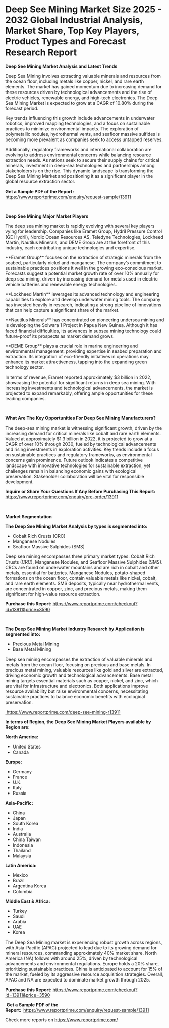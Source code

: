 <p><h1>Deep See Mining Market Size 2025 - 2032 Global Industrial Analysis, Market Share, Top Key Players, Product Types and Forecast Research Report</h1></p><p><strong>Deep See Mining Market Analysis and Latest Trends</strong></p>
<p><p>Deep Sea Mining involves extracting valuable minerals and resources from the ocean floor, including metals like copper, nickel, and rare earth elements. The market has gained momentum due to increasing demand for these resources driven by technological advancements and the rise of electric vehicles, renewable energy, and high-tech electronics. The Deep Sea Mining Market is expected to grow at a CAGR of 10.80% during the forecast period. </p><p>Key trends influencing this growth include advancements in underwater robotics, improved mapping technologies, and a focus on sustainable practices to minimize environmental impacts. The exploration of polymetallic nodules, hydrothermal vents, and seafloor massive sulfides is becoming more prevalent as companies seek to access untapped reserves. </p><p>Additionally, regulatory frameworks and international collaboration are evolving to address environmental concerns while balancing resource extraction needs. As nations seek to secure their supply chains for critical minerals, investment in deep-sea technologies and partnerships among stakeholders is on the rise. This dynamic landscape is transforming the Deep Sea Mining Market and positioning it as a significant player in the global resource extraction sector.</p></p>
<p><strong>Get a Sample PDF of the Report:&nbsp;</strong> <a href="https://www.reportprime.com/enquiry/request-sample/13911?utm_campaign=2662&utm_medium=2&utm_source=Github&utm_content=ia&utm_term=20032025&utm_id=deep-see-mining">https://www.reportprime.com/enquiry/request-sample/13911</a></p>
<p>&nbsp;</p>
<p><strong>Deep See Mining Major Market Players</strong></p>
<p><p>The deep sea mining market is rapidly evolving with several key players vying for leadership. Companies like Eramet Group, Hydril Pressure Control (GE Hydril), Nordic Ocean Resources AS, Teledyne Technologies, Lockheed Martin, Nautilus Minerals, and DEME Group are at the forefront of this industry, each contributing unique technologies and expertise.</p><p>**Eramet Group** focuses on the extraction of strategic minerals from the seabed, particularly nickel and manganese. The company’s commitment to sustainable practices positions it well in the growing eco-conscious market. Forecasts suggest a potential market growth rate of over 10% annually for deep sea mining, driven by increasing demand for metals used in electric vehicle batteries and renewable energy technologies.</p><p>**Lockheed Martin** leverages its advanced technology and engineering capabilities to explore and develop underwater mining tools. The company has invested heavily in research, indicating a strong pipeline of innovations that can help capture a significant share of the market.</p><p>**Nautilus Minerals** has concentrated on pioneering undersea mining and is developing the Solwara 1 Project in Papua New Guinea. Although it has faced financial difficulties, its advances in subsea mining technology could future-proof its prospects as market demand grows.</p><p>**DEME Group** plays a crucial role in marine engineering and environmental management, providing expertise in seabed preparation and extraction. Its integration of eco-friendly initiatives in operations may enhance its market attractiveness, tapping into the expanding green technology sector.</p><p>In terms of revenue, Eramet reported approximately $3 billion in 2022, showcasing the potential for significant returns in deep sea mining. With increasing investments and technological advancements, the market is projected to expand remarkably, offering ample opportunities for these leading companies.</p></p>
<p>&nbsp;</p>
<p><strong>What Are The Key Opportunities For Deep See Mining Manufacturers?</strong></p>
<p><p>The deep-sea mining market is witnessing significant growth, driven by the increasing demand for critical minerals like cobalt and rare earth elements. Valued at approximately $1.3 billion in 2022, it is projected to grow at a CAGR of over 10% through 2030, fueled by technological advancements and rising investments in exploration activities. Key trends include a focus on sustainable practices and regulatory frameworks, as environmental concerns gain prominence. Future outlook indicates a competitive landscape with innovative technologies for sustainable extraction, yet challenges remain in balancing economic gains with ecological preservation. Stakeholder collaboration will be vital for responsible development.</p></p>
<p><strong>Inquire or Share Your Questions If Any Before Purchasing This Report:</strong> <a href="https://www.reportprime.com/enquiry/pre-order/13911?utm_campaign=2662&utm_medium=2&utm_source=Github&utm_content=ia&utm_term=20032025&utm_id=deep-see-mining">https://www.reportprime.com/enquiry/pre-order/13911</a></p>
<p>&nbsp;</p>
<p><strong>Market Segmentation</strong></p>
<p><strong>The Deep See Mining Market Analysis by types is segmented into:</strong></p>
<p><ul><li>Cobalt Rich Crusts (CRC)</li><li>Manganese Nodules</li><li>Seafloor Massive Sulphides (SMS)</li></ul></p>
<p><p>Deep sea mining encompasses three primary market types: Cobalt Rich Crusts (CRC), Manganese Nodules, and Seafloor Massive Sulphides (SMS). CRCs are found on underwater mountains and are rich in cobalt and other metals, essential for batteries. Manganese Nodules, potato-shaped formations on the ocean floor, contain valuable metals like nickel, cobalt, and rare earth elements. SMS deposits, typically near hydrothermal vents, are concentrated in copper, zinc, and precious metals, making them significant for high-value resource extraction.</p></p>
<p><strong>Purchase this Report:&nbsp;</strong><a href="https://www.reportprime.com/checkout?id=13911&price=3590&utm_campaign=2662&utm_medium=2&utm_source=Github&utm_content=ia&utm_term=20032025&utm_id=deep-see-mining">https://www.reportprime.com/checkout?id=13911&price=3590</a></p>
<p>&nbsp;</p>
<p><strong>The Deep See Mining Market Industry Research by Application is segmented into:</strong></p>
<p><ul><li>Precious Metal Mining</li><li>Base Metal Mining</li></ul></p>
<p><p>Deep sea mining encompasses the extraction of valuable minerals and metals from the ocean floor, focusing on precious and base metals. In precious metal mining, valuable resources like gold and silver are extracted, driving economic growth and technological advancements. Base metal mining targets essential materials such as copper, nickel, and zinc, which are vital for infrastructure and electronics. Both applications improve resource availability but raise environmental concerns, necessitating sustainable practices to balance economic benefits with ecological preservation.</p></p>
<p><a href="https://www.reportprime.com/deep-see-mining-r13911?utm_campaign=2662&utm_medium=2&utm_source=Github&utm_content=ia&utm_term=20032025&utm_id=deep-see-mining">&nbsp;https://www.reportprime.com/deep-see-mining-r13911</a></p>
<p><strong>In terms of Region, the Deep See Mining Market Players available by Region are:</strong></p>
<p>
    <p> <strong> North America: </strong>
        <ul>
            <li>United States</li>
            <li>Canada</li>
        </ul>
        </p> 
    <p> <strong> Europe: </strong>
        <ul>
            <li>Germany</li>
            <li>France</li>
            <li>U.K.</li>
            <li>Italy</li>
            <li>Russia</li>
        </ul>
        </p> 
    <p> <strong> Asia-Pacific: </strong>
        <ul>
            <li>China</li>
            <li>Japan</li>
            <li>South Korea</li>
            <li>India</li>
            <li>Australia</li>
            <li>China Taiwan</li>
            <li>Indonesia</li>
            <li>Thailand</li>
            <li>Malaysia</li>
        </ul>
        </p> 
    <p> <strong> Latin America: </strong>
        <ul>
            <li>Mexico</li>
            <li>Brazil</li>
            <li>Argentina Korea</li>
            <li>Colombia</li>
        </ul>
        </p> 
    <p> <strong> Middle East & Africa: </strong>
        <ul>
            <li>Turkey</li>
            <li>Saudi</li>
            <li>Arabia</li>
            <li>UAE</li>
            <li>Korea</li>
        </ul>
    </p>
    </p>
<p><p>The Deep Sea Mining market is experiencing robust growth across regions, with Asia-Pacific (APAC) projected to lead due to its growing demand for mineral resources, commanding approximately 40% market share. North America (NA) follows with around 25%, driven by technological advancements and environmental regulations. Europe holds a 20% share, prioritizing sustainable practices. China is anticipated to account for 15% of the market, fueled by its aggressive resource acquisition strategies. Overall, APAC and NA are expected to dominate market growth through 2025.</p></p>
<p><strong>Purchase this Report: </strong><a href="https://www.reportprime.com/checkout?id=13911&price=3590&utm_campaign=2662&utm_medium=2&utm_source=Github&utm_content=ia&utm_term=20032025&utm_id=deep-see-mining">https://www.reportprime.com/checkout?id=13911&price=3590</a></p>
<p>&nbsp;<strong>Get a Sample PDF of the Report:&nbsp;&nbsp;</strong><a href="https://www.reportprime.com/enquiry/request-sample/13911?utm_campaign=2662&utm_medium=2&utm_source=Github&utm_content=ia&utm_term=20032025&utm_id=deep-see-mining">https://www.reportprime.com/enquiry/request-sample/13911</a></p>
<p><strong></strong></p>
<p>Check more reports on <a href="https://www.reportprime.com/?utm_campaign=2662&utm_medium=2&utm_source=Github&utm_content=ia&utm_term=20032025&utm_id=deep-see-mining">https://www.reportprime.com/</a></p>